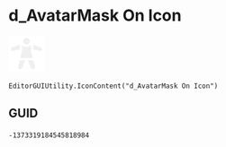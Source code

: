 # d_AvatarMask On Icon
![](/img/d_AvatarMask%20On%20Icon.png)

``` CSharp
EditorGUIUtility.IconContent("d_AvatarMask On Icon")
```
## GUID
```
-1373319184545818984
```
